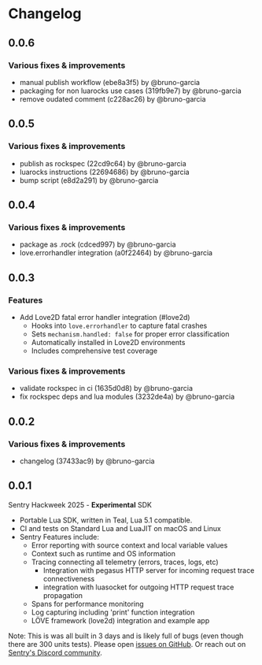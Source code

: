 # Changelog

## 0.0.6

### Various fixes & improvements

- manual publish workflow (ebe8a3f5) by @bruno-garcia
- packaging for non luarocks use cases (319fb9e7) by @bruno-garcia
- remove oudated comment (c228ac26) by @bruno-garcia

## 0.0.5

### Various fixes & improvements

- publish as rockspec (22cd9c64) by @bruno-garcia
- luarocks instructions (22694686) by @bruno-garcia
- bump script (e8d2a291) by @bruno-garcia

## 0.0.4

### Various fixes & improvements

- package as .rock (cdced997) by @bruno-garcia
- love.errorhandler integration (a0f22464) by @bruno-garcia

## 0.0.3

### Features

- Add Love2D fatal error handler integration (#love2d)
  - Hooks into `love.errorhandler` to capture fatal crashes
  - Sets `mechanism.handled: false` for proper error classification
  - Automatically installed in Love2D environments
  - Includes comprehensive test coverage

### Various fixes & improvements

- validate rockspec in ci (1635d0d8) by @bruno-garcia
- fix rockspec deps and lua modules (3232de4a) by @bruno-garcia

## 0.0.2

### Various fixes & improvements

- changelog (37433ac9) by @bruno-garcia

## 0.0.1

Sentry Hackweek 2025 - **Experimental** SDK

* Portable Lua SDK, written in Teal, Lua 5.1 compatible.
* CI and tests on Standard Lua and LuaJIT on macOS and Linux
* Sentry Features include:
  * Error reporting with source context and local variable values
  * Context such as runtime and OS information
  * Tracing connecting all telemetry (errors, traces, logs, etc)
    * Integration with pegasus HTTP server for incoming request trace connectiveness
    * integration with luasocket for outgoing HTTP request trace propagation
  * Spans for performance monitoring
  * Log capturing including 'print' function integration
  * LÖVE framework (love2d) integration and example app

Note: This is was all built in 3 days and is likely full of bugs (even though there are 300 units tests). Please open [issues on GitHub](https://github.com/getsentry/sentry-lua/issues). Or reach out on [Sentry's Discord community](https://discord.gg/sentry).